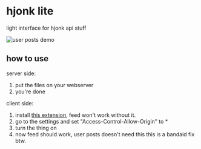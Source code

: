 # hjonk lite
light interface for hjonk api stuff

![user posts demo](https://i.imgur.com/sCrWy3U.gif "user posts demo")

## how to use

server side:
1. put the files on your webserver
2. you're done

client side:
1. install [this extension](https://mybrowseraddon.com/access-control-allow-origin.html "this extension"), feed won't work without it.
2. go to the settings and set "Access-Control-Allow-Origin" to *
3. turn the thing on
4. now feed should work, user posts doesn't need this
this is a bandaid fix btw.